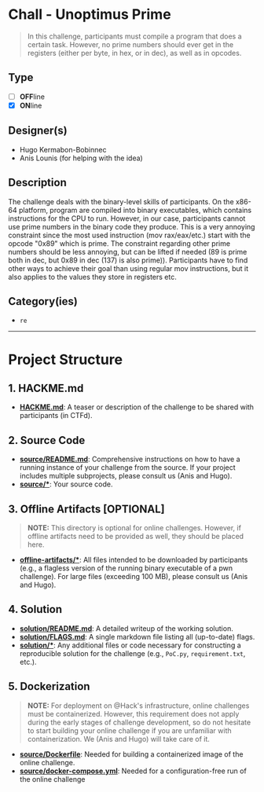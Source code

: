 # Chall - Unoptimus Prime
> In this challenge, participants must compile a program that does a certain task. However, no prime numbers should ever get in the registers (either per byte, in hex, or in dec), as well as in opcodes.

## Type

- [ ] **OFF**line
- [X] **ON**line

## Designer(s)

- Hugo Kermabon-Bobinnec
- Anis Lounis (for helping with the idea)

## Description

The challenge deals with the binary-level skills of participants. On the x86-64 platform, program are compiled into binary executables, which contains instructions for the CPU to run.
However, in our case, participants cannot use prime numbers in the binary code they produce. This is a very annoying constraint since the most used instruction (mov rax/eax/etc.) start with the opcode "0x89" which is prime.
The constraint regarding other prime numbers should be less annoying, but can be lifted if needed (89 is prime both in dec, but 0x89 in dec (137) is also prime)).
Participants have to find other ways to achieve their goal than using regular mov instructions, but it also applies to the values they store in registers etc.


## Category(ies)

- `re`

---

# Project Structure

## 1. HACKME.md

- **[HACKME.md](HACKME.md)**: A teaser or description of the challenge to be shared with participants (in CTFd).

## 2. Source Code

- **[source/README.md](source/README.md)**: Comprehensive instructions on how to have a running instance of your
  challenge from the source.
  If your project includes multiple subprojects, please consult us (Anis and Hugo).
- **[source/*](source/)**: Your source code.

## 3. Offline Artifacts [OPTIONAL]

> **NOTE:** This directory is optional for online challenges. However, if offline artifacts need to be provided as well, 
> they should be placed here.

- **[offline-artifacts/*](offline-artifacts/)**: All files intended to be downloaded by participants
  (e.g., a flagless version of the running binary executable of a pwn challenge).
  For large files (exceeding 100 MB), please consult us (Anis and Hugo).

## 4. Solution

- **[solution/README.md](solution/README.md)**: A detailed writeup of the working solution.
- **[solution/FLAGS.md](solution/FLAGS.md)**: A single markdown file listing all (up-to-date) flags.
- **[solution/*](solution/)**: Any additional files or code necessary for constructing a reproducible solution for the
  challenge (e.g., `PoC.py`, `requirement.txt`, etc.).

## 5. Dockerization

> **NOTE:** For deployment on @Hack's infrastructure, online challenges must be containerized.
> However, this requirement does not apply during the early stages of challenge development, so do not hesitate to start
> building your online challenge if you are unfamiliar with containerization.
> We (Anis and Hugo) will take care of it.

- **[source/Dockerfile](source/Dockerfile)**: Needed for building a containerized image of the online challenge.
- **[source/docker-compose.yml](source/docker-compose.yml)**: Needed for a configuration-free run of the online
  challenge
